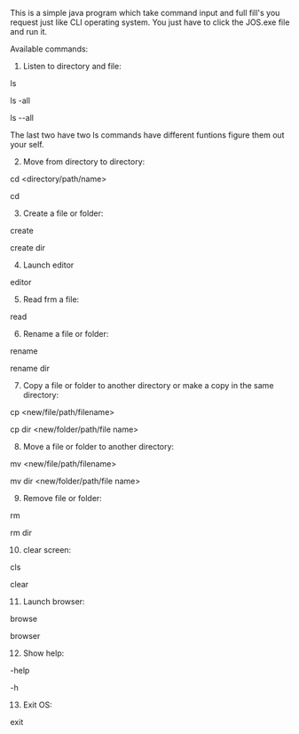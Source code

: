 This is a simple java program which take command input and full fill's you request just like CLI operating system.
You just have to click the JOS.exe file and run it.

Available commands:

1) Listen to directory and file:

  ls
  
  ls -all
  
  ls --all

The last two have two ls commands have different funtions figure them out your self.

2) Move from directory to directory:

  cd <directory/path/name>
  
  cd

3) Create a file or folder:

  create <file name>
  
  create dir <folder name>

4) Launch editor

  editor

5) Read frm a file:

  read <file name>

6) Rename a file or folder:

  rename <oldName> <newName>
  
  rename dir <oldName> <newName>

7) Copy a file or folder to another directory or make a copy in the same directory:
  
  cp <file name> <new/file/path/filename>
  
  cp dir <folder name> <new/folder/path/file name>

8) Move a file or folder to another directory:

  mv <file name> <new/file/path/filename>
  
  mv dir <folder name> <new/folder/path/file name>

9) Remove file or folder:

  rm <file name>
  
  rm dir <folder name>

10) clear screen:

  cls
  
  clear

11) Launch browser:
  
  browse
  
  browser

12) Show help:

  -help
  
  -h

13) Exit OS:

  exit
